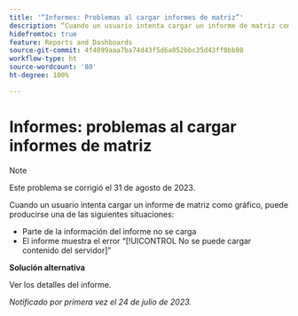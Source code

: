 ```yaml
---
title: '“Informes: Problemas al cargar informes de matriz”'
description: “Cuando un usuario intenta cargar un informe de matriz como gráfico, pueden producirse problemas”.
hidefromtoc: true
feature: Reports and Dashboards
source-git-commit: 4f4099aaa7ba74d43f5d6a052bbc35d43ff0bb98
workflow-type: ht
source-wordcount: '80'
ht-degree: 100%

---
```



# Informes: problemas al cargar informes de matriz

>[!NOTE]
>
>Este problema se corrigió el 31 de agosto de 2023.

Cuando un usuario intenta cargar un informe de matriz como gráfico, puede producirse una de las siguientes situaciones:

* Parte de la información del informe no se carga
* El informe muestra el error “[!UICONTROL No se puede cargar contenido del servidor]”

**Solución alternativa**

Ver los detalles del informe.

_Notificado por primera vez el 24 de julio de 2023._

